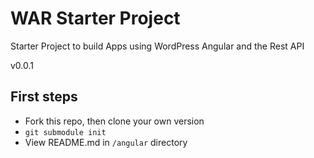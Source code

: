 # WAR Starter Project
Starter Project to build Apps using WordPress Angular and the Rest API

v0.0.1

## First steps

* Fork this repo, then clone your own version
* `git submodule init`
* View README.md in `/angular` directory
